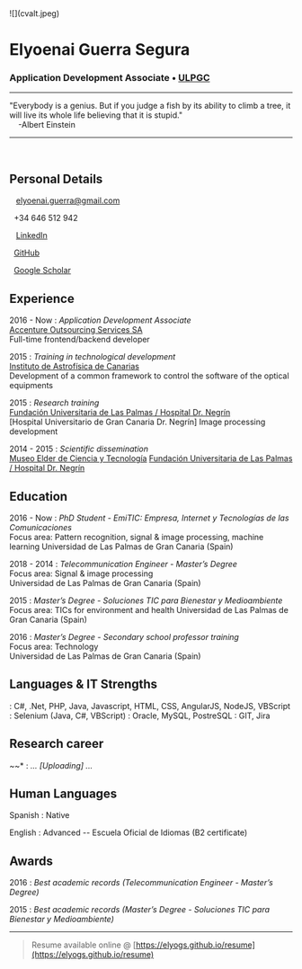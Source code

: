 <br />
<br />
![](cvalt.jpeg)

# Elyoenai Guerra Segura

### Application Development Associate • [ULPGC](https://ulpgc.es)  

----

<i class="fas fa-quote-left fa-2x fa-pull-left fa-border"></i>
"Everybody is a genius. But if you judge a fish by its ability to climb a tree, it will live its whole life believing that it is stupid."  
&nbsp;&nbsp;&nbsp;&nbsp;-Albert Einstein

----

<br />  

Personal Details
---------
<span class="fas fa-envelope fa-lg"></span>&nbsp;&nbsp;&nbsp;elyoenai.guerra@gmail.com

<span class="fas fa-phone fa-lg"></span>&nbsp;&nbsp;+34 646 512 942

<span class="fab fa-linkedin fa-lg"></span>&nbsp;&nbsp;&nbsp;[LinkedIn](https://es.linkedin.com/in/elyoenai-guerra-segura-1217838b)

<span class="fab fa-github fa-lg"></span>&nbsp;&nbsp;[GitHub](https://github.com/elyogs)

<span class="fab fa-google fa-lg"></span>&nbsp;&nbsp;[Google Scholar](https://scholar.google.com/citations?user=umG6i4AAAAAJ&hl=es)

Experience
----------
2016 - Now
: 	*Application Development Associate*  
	[Accenture Outsourcing Services SA](https://www.accenture.com)  
	Full-time frontend/backend developer

2015
:	*Training in technological development*  
	[Instituto de Astrofísica de Canarias](http://www.iac.es/)  
	Development of a common framework to control the software of the optical equipments

2015
: 	*Research training*  
	[Fundación Universitaria de Las Palmas / Hospital Dr. Negrín](https://www.fulp.es/)  
	[Hospital Universitario de Gran Canaria Dr. Negrín]
	Image processing development 
	
2014 - 2015
:	*Scientific dissemination*  
	[Museo Elder de Ciencia y Tecnología](http://www.museoelder.org/)
	[Fundación Universitaria de Las Palmas / Hospital Dr. Negrín](https://www.fulp.es/)

Education
---------
2016 - Now
:	*PhD Student - EmiTIC: Empresa, Internet y Tecnologías de las Comunicaciones*  
	Focus area: Pattern recognition, signal & image processing, machine learning 
	Universidad de Las Palmas de Gran Canaria (Spain)  

2018 - 2014
:	*Telecommunication Engineer - Master’s Degree*  
	Focus area: Signal & image processing  
	Universidad de Las Palmas de Gran Canaria (Spain)  
	
2015
:	*Master’s Degree - Soluciones TIC para Bienestar y Medioambiente*  
	Focus area: TICs for environment and health
	Universidad de Las Palmas de Gran Canaria (Spain)  

2016
:	*Master’s Degree - Secondary school professor training*  
	Focus area: Technology  
	Universidad de Las Palmas de Gran Canaria (Spain)  

Languages & IT Strengths
------------
<span class="fas fa-code fa-lg">
:	
	C#, .Net, PHP, Java, Javascript, HTML, CSS, AngularJS, NodeJS, VBScript

<span class="fas fa-bug fa-lg">
:	Selenium (Java, C#, VBScript)

<span class="fas fa-database fa-lg">
:	Oracle, MySQL, PostreSQL  

<span class="fas fa-code-branch fa-lg">
:	GIT, Jira

Research career
------
*~*~*
<span class="fas fa-edit fa-lg">
:	*... [Uploading] ...*  

Human Languages
------------
Spanish
:	Native

English
:	Advanced -- 
	Escuela Oficial de Idiomas (B2 certificate)

Awards
------
2016
:	*Best academic records (Telecommunication Engineer - Master’s Degree)*  

2015
:	*Best academic records (Master’s Degree - Soluciones TIC para Bienestar y Medioambiente)*  

------
> Resume available online @ [https://elyogs.github.io/resume](https://elyogs.github.io/resume)